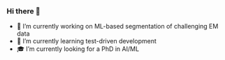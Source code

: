 ### Hi there 👋

- 🔭 I’m currently working on ML-based segmentation of challenging EM data
- 🌱 I’m currently learning test-driven development
- :mortar_board: I’m currently looking for a PhD in AI/ML

<!--
**JonasHell/JonasHell** is a ✨ _special_ ✨ repository because its `README.md` (this file) appears on your GitHub profile.

Here are some ideas to get you started:

- 🔭 I’m currently working on ...
- 🌱 I’m currently learning ...
- 👯 I’m looking to collaborate on ...
- 🤔 I’m looking for help with ...
- 💬 Ask me about ...
- 📫 How to reach me: ...
- 😄 Pronouns: ...
- ⚡ Fun fact: ...
-->
